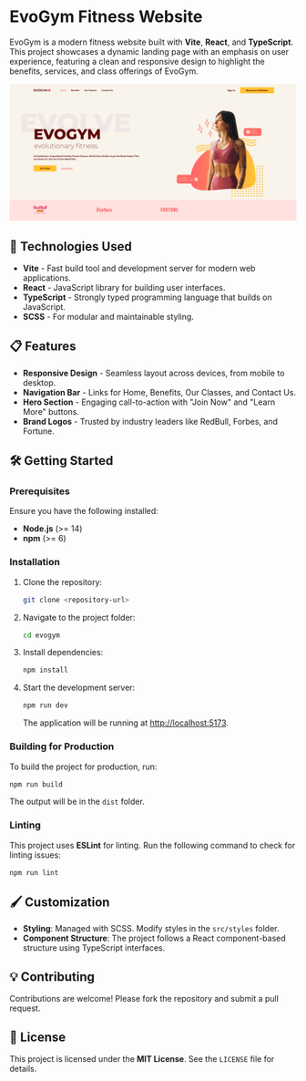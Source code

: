 # EvoGym Fitness Website

EvoGym is a modern fitness website built with **Vite**, **React**, and **TypeScript**. This project showcases a dynamic landing page with an emphasis on user experience, featuring a clean and responsive design to highlight the benefits, services, and class offerings of EvoGym.

![EvoGym Screenshot](src/assets/Screenshot.png)

## 🚀 Technologies Used

- **Vite** - Fast build tool and development server for modern web applications.
- **React** - JavaScript library for building user interfaces.
- **TypeScript** - Strongly typed programming language that builds on JavaScript.
- **SCSS** - For modular and maintainable styling.

## 📋 Features

- **Responsive Design** - Seamless layout across devices, from mobile to desktop.
- **Navigation Bar** - Links for Home, Benefits, Our Classes, and Contact Us.
- **Hero Section** - Engaging call-to-action with "Join Now" and "Learn More" buttons.
- **Brand Logos** - Trusted by industry leaders like RedBull, Forbes, and Fortune.

## 🛠️ Getting Started

### Prerequisites

Ensure you have the following installed:

- **Node.js** (>= 14)
- **npm** (>= 6)

### Installation

1. Clone the repository:

   ```bash
   git clone <repository-url>
   ```

2. Navigate to the project folder:

   ```bash
   cd evogym
   ```

3. Install dependencies:

   ```bash
   npm install
   ```

4. Start the development server:

   ```bash
   npm run dev
   ```

   The application will be running at [http://localhost:5173](http://localhost:5173).

### Building for Production

To build the project for production, run:

```bash
npm run build
```

The output will be in the `dist` folder.

### Linting

This project uses **ESLint** for linting. Run the following command to check for linting issues:

```bash
npm run lint
```

## 🖌️ Customization

- **Styling**: Managed with SCSS. Modify styles in the `src/styles` folder.
- **Component Structure**: The project follows a React component-based structure using TypeScript interfaces.

## 💡 Contributing

Contributions are welcome! Please fork the repository and submit a pull request.

## 📝 License

This project is licensed under the **MIT License**. See the `LICENSE` file for details.

